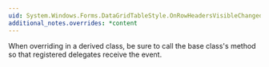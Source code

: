 ```yaml
---
uid: System.Windows.Forms.DataGridTableStyle.OnRowHeadersVisibleChanged(System.EventArgs)
additional_notes.overrides: *content
---
```


<p>When overriding <xref href="System.Windows.Forms.DataGridTableStyle.OnRowHeadersVisibleChanged(System.EventArgs)"></xref> in a derived class, be sure to call the base class's <xref href="System.Windows.Forms.DataGridTableStyle.OnRowHeadersVisibleChanged(System.EventArgs)"></xref> method so that registered delegates receive the event.</p>


